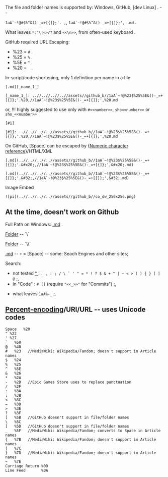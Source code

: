 
The file and folder names is supported by: Windows, GitHub, [dev Linux] . --

`` 1aA`~!@#$%^&()-_=+[{]};'. , ``, `` 1aA`~!@#$%^&()-_=+[{]};', .md `` <!-- [d ",. .md"] --> .

What leaves `` *:"\|<>/? `` and `<<\n>>`, from often-used keyboard .

GitHub required URL Escaping:
* %23 = `` # `` .
* %25 = `` % `` .
* %5E = `` ^ `` .
* %20 = ` ` .

In-script/code shortening, only 1 definition per name in a file
```
[.md][_name_1_]

[_name_1_]: ..//..//..//..//assets//github_b//1aA`~!@%23$%25%5E&()-_=+[{]};'.%20,//1aA`~!@%23$%25%5E&()-_=+[{]};',%20.md
```
or, !!! highly suggested to use only with `#<<number>>`, `sho<<number>>` or `sho_<<number>>`
```
[#1]

[#1]: ..//..//..//..//assets//github_b//1aA`~!@%23$%25%5E&()-_=+[{]};'.%20,//1aA`~!@%23$%25%5E&()-_=+[{]};',%20.md
```

On GitHub, [Space] can be escaped by {[Numeric character reference](https://en.wikipedia.org/wiki/Numeric_character_reference)}/HTML/XML
```
[.md](..//..//..//..//assets//github_b//1aA`~!@%23$%25%5E&()-_=+[{]};'.&#x20;,//1aA`~!@%23$%25%5E&()-_=+[{]};',&#x20;.md)

[.md](..//..//..//..//assets//github_b//1aA`~!@%23$%25%5E&()-_=+[{]};'.&#32;,//1aA`~!@%23$%25%5E&()-_=+[{]};',&#32;.md)
```

Image Embed
```
![pi](..//..//..//..//assets//github_b//co_dw_256x256.png)
```


## At the time, doesn't work on Github

Full Path on Windows: [.md](C://b//assets//github_b//1aA`~!@%23$%25%5E&()-_=+[{]};'.%20,//1aA`~!@%23$%25%5E&()-_=+[{]};',%20.md) .

[Folder](..\..\..\..\assets\github_b\1aA`~!@%23$%25%5E&()-_=+[{]};'.%20,) -- `\`

[Folder](..\\..\\..\\..\\assets\\github_b\\1aA`~!@%23$%25%5E&()-_=+[{]};'.%20,) -- `\\`

[.md](..//..//..//..//assets//github_b//1aA`~!@%23$%25%5E&()-_=+[{]};'.%20,/1aA`~!@%23$%25%5E&()-_=+[{]};',+.md) -- `+` = [Space] -- some: Seach Engines and other sites;

Search:
* not tested [ * ](https://docs.github.com/en/github/searching-for-information-on-github/searching-on-github/searching-code) : `` . , : ; / \ ` ' " = * ! ? $ & + ^ | ~ < > ( ) { } [ ] @ `` ;,
* in "Code" : `` # [] `` (require `"<<_>>"` for "Commits") ;,
<!-- * in "Commits" : `` `` ;, -->
* what leaves `` 1aA%-_ `` ;.


## [Percent-encoding](https://en.wikipedia.org/wiki/Percent-encoding)/URI/URL -- uses Unicode codes

```
Space	%20
" %22
' %27
`	%60
@	%40
#	%23   //MediaWiki: Wikipedia/Fandom; doesn't support in Article names
$	%24
%	%25
^	%5E
&	%26
*	%2A
-	%2D   //Epic Games Store uses to replace punctuation
/	%2F
:	%3A
;	%3B
<	%3C
=	%3D
>	%3E
?	%3F
[	%5B   //GitHub doesn't support in file/folder names
\	%5C
]	%5D   //GitHub doesn't support in file/folder names
_	%5F   //MediaWiki: Wikipedia/Fandom; converts to Space in Article names
{	%7B   //MediaWiki: Wikipedia/Fandom; doesn't support in Article names
|	%7C
}	%7D   //MediaWiki: Wikipedia/Fandom; doesn't support in Article names
~	%7E
Carriage Return	%0D
Line Feed		%0A
```

